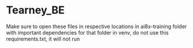 # Tearney_BE

Make sure to open these files in respective locations in ai8x-training folder with 
important dependencies for that folder in venv, do not use this requirements.txt, 
it will not run